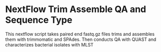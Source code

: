 # NextFlow Trim Assemble QA and Sequence Type
This nextflow script takes paired end fastq.gz files trims and assembles them with trimmomatic and SPAdes. Then conducts QA with QUAST and characterizes bacterial isolates with MLST
